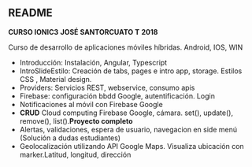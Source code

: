 ## README
**CURSO IONIC3**
**JOSÉ SANTORCUATO T**
**2018**

Curso de desarrollo de aplicaciones móviles híbridas. Android, IOS, WIN


- Introducción: Instalación, Angular, Typescript
- IntroSlideEstilo: Creación de tabs, pages e intro app, storage. Estilos CSS , Material design.
- Providers: Servicios REST, webservice, consumo apis
- Firebase: configuración bbdd Google, autentificación. Login
- Notificaciones al móvil con Firebase Google
- **CRUD** Cloud computing Firebase Google, cámara. set(), update(), remove(), list().**Proyecto completo**
- Alertas, validaciones, espera de usuario, navegacion en side menú (Solución a dudas estudiantes)
- Geolocalización utilizando API Google Maps. Visualiza ubicación con marker.Latitud, longitud, dirección
